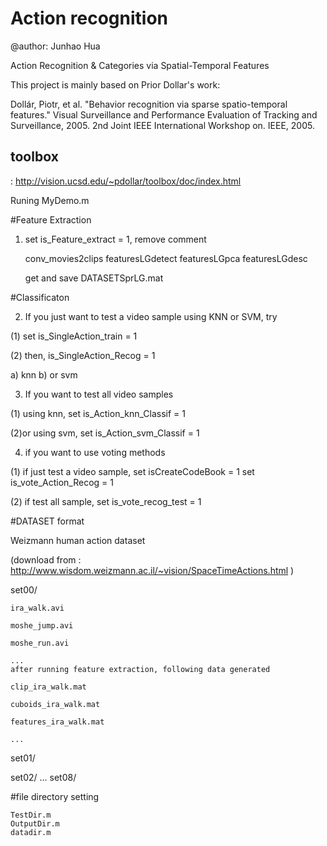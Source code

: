 Action recognition
==================
@author: Junhao Hua

Action Recognition & Categories via Spatial-Temporal Features

This project is mainly based on Prior Dollar's work: 

Dollár, Piotr, et al. "Behavior recognition via sparse spatio-temporal features." Visual Surveillance and Performance Evaluation of Tracking and Surveillance, 2005. 2nd Joint IEEE International Workshop on. IEEE, 2005.

toolbox
-----
: http://vision.ucsd.edu/~pdollar/toolbox/doc/index.html

Runing MyDemo.m

#Feature Extraction

1. set is_Feature_extract = 1, remove comment

	conv_movies2clips
	featuresLGdetect
	featuresLGpca
	featuresLGdesc
	
	get and save DATASETSprLG.mat

#Classificaton

2. If you just want to test a video sample using KNN or SVM, try

(1) set is_SingleAction_train = 1

(2) then, is_SingleAction_Recog = 1

a) knn
b) or svm
	
3. If you want to test all video samples

 (1)   using knn, set is_Action_knn_Classif = 1

 (2)or using svm, set is_Action_svm_Classif = 1
 
4. if you want to use voting methods

 (1) if just test a video sample, 
	set isCreateCodeBook = 1 
	set is_vote_Action_Recog = 1

(2) if test all sample,
	set is_vote_recog_test = 1


#DATASET format

Weizmann human action dataset 

(download from : http://www.wisdom.weizmann.ac.il/~vision/SpaceTimeActions.html )

set00/

	ira_walk.avi
	
	moshe_jump.avi
	
	moshe_run.avi
	
	...
	after running feature extraction, following data generated
	
	clip_ira_walk.mat
	
	cuboids_ira_walk.mat
	
	features_ira_walk.mat
	
	...
set01/

set02/
...
set08/

#file directory setting

	TestDir.m
	OutputDir.m
	datadir.m

